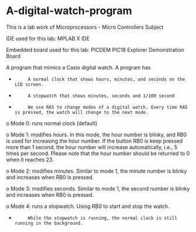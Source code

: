# A-digital-watch-program
This is a lab work of Microprocessors - Micro Controllers Subject

IDE used for this lab: MPLAB X IDE

Embedded board used for this lab: PICDEM PIC18 Explorer Demonstration Board

A program that mimics a Casio digital watch. A program has

-          A normal clock that shows hours, minutes, and seconds on the LCD screen.

-          A stopwatch that shows minutes, seconds and 1/100 second

-          We use RA5 to change modes of a digital watch. Every time RA5 is pressed, the watch will change to the next mode.

o   Mode 0: runs normal clock (default)

o   Mode 1: modifies hours. In this mode, the hour number is blinky, and RB0 is used for increasing the hour number.  If the button RB0 is keep pressed more than 1 second, the hour number will increase automatically, i.e., 5 times per second. Please note that the hour number should be returned to 0 when it reaches 23.

o   Mode 2: modifies minutes. Similar to mode 1, the minute number is blinky and increases when RB0 is pressed.

o   Mode 3: modifies seconds. Similar to mode 1, the second number is blinky and increases when RB0 is pressed.

o   Mode 4: runs a stopwatch. Using RB0 to start and stop the watch.  

-          While the stopwatch is running, the normal clock is still running in the background.


 
